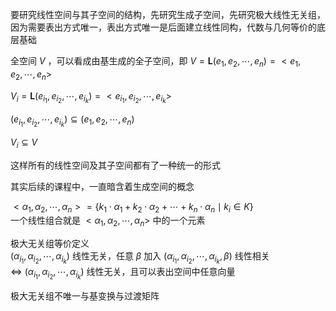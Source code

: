 要研究线性空间与其子空间的结构，先研究生成子空间，先研究极大线性无关组，因为需要表出方式唯一，表出方式唯一是后面建立线性同构，代数与几何等价的底层基础  
  
全空间 $V$ ，可以看成由基生成的全子空间，即 $V=\mathbf{L}(e_1,e_2,\cdots,e_n)=<e_1,e_2,\cdots,e_n>$  
  
 $V_i=\mathbf{L}(e_{i_1},e_{i_2},\cdots,e_{i_k})=<e_{i_1},e_{i_2},\cdots,e_{i_k}>$  
  
 $(e_{i_1},e_{i_2},\cdots,e_{i_k})\subseteq(e_1,e_2,\cdots,e_n)$  
  
 $V_i\subseteq V$  
  
这样所有的线性空间及其子空间都有了一种统一的形式  
  
其实后续的课程中，一直暗含着生成空间的概念  
  
 $<\alpha_1,\alpha_2,\cdots,\alpha_n>=\{k_1\cdot\alpha_1+k_2\cdot\alpha_2+\cdots+k_n\cdot\alpha_n\mid k_i\in K\}$  
一个线性组合就是 $<\alpha_1,\alpha_2,\cdots,\alpha_n>$ 中的一个元素  
  
极大无关组等价定义  
 $(\alpha_{i_1},\alpha_{i_2},\cdots,\alpha_{i_k})$ 线性无关，任意 $\beta$ 加入 $(\alpha_{i_1},\alpha_{i_2},\cdots,\alpha_{i_k},\beta)$ 线性相关  
 $\iff$  $(\alpha_{i_1},\alpha_{i_2},\cdots,\alpha_{i_k})$ 线性无关，且可以表出空间中任意向量  
  
极大无关组不唯一与基变换与过渡矩阵  
